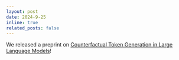 ```yaml
---
layout: post
date: 2024-9-25
inline: true
related_posts: false
---
```


We released a preprint on [Counterfactual Token Generation in Large Language Models](https://arxiv.org/abs/2409.17027)!
